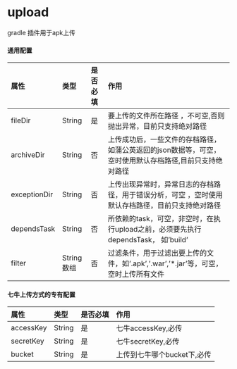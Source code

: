 # upload
gradle 插件用于apk上传


#### 通用配置
| 属性 | 类型 | 是否必填 | 作用 |
| :-- | :-- | :-- | :-- |
| fileDir | String | 是 | 要上传的文件所在路径 ，不可空,否则抛出异常，目前只支持绝对路径 |
| archiveDir | String | 否 | 上传成功后，一些文件的存档路径，如蒲公英返回的json数据等，可空，空时使用默认存档路径,目前只支持绝对路径 |
| exceptionDir | String | 否 | 上传出现异常时，异常日志的存档路径，用于错误分析，可空 ，空时使用默认存档路径，目前只支持绝对路径 |
| dependsTask | String | 否 | 所依赖的task，可空，非空时，在执行upload之前，必须要先执行dependsTask， 如’build’ |
| filter | String数组 | 否 | 过滤条件，用于过滤出要上传的文件，如’.apk’,’.war’,’*.jar’等，可空，空时上传所有文件 |


#### 七牛上传方式的专有配置
| 属性 | 类型 | 是否必填 | 作用 |
| :-- | :-- | :-- | :-- |
| accessKey | String | 是 | 七牛accessKey,必传 |
| secretKey | String | 是 | 七牛secretKey,必传 |
| bucket | String | 是 | 上传到七牛哪个bucket下,必传 |

